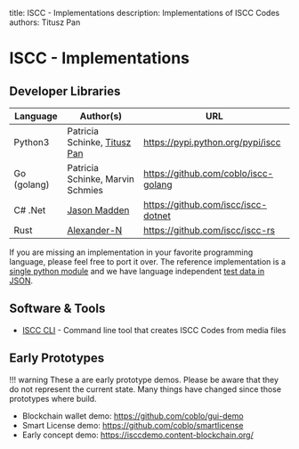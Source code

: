 title: ISCC - Implementations
description: Implementations of ISCC Codes
authors: Titusz Pan

# ISCC - Implementations

## Developer Libraries

| Language    | Author(s)                                                 | URL                                  |
| ----------- | --------------------------------------------------------- | ------------------------------------ |
| Python3     | Patricia Schinke, [Titusz Pan](https://github.com/titusz) | https://pypi.python.org/pypi/iscc    |
| Go (golang) | Patricia Schinke, Marvin Schmies                          | https://github.com/coblo/iscc-golang |
| C# .Net     | [Jason Madden](https://github.com/dirric)                 | https://github.com/iscc/iscc-dotnet  |
| Rust        | [Alexander-N](https://github.com/Alexander-N)             | https://github.com/iscc/iscc-rs  |

If you are missing an implementation in your favorite programming language, please feel free to port it over. The reference implementation is a [single python module](https://github.com/coblo/iscc-specs/blob/master/src/iscc/iscc.py) and we have language independent [test data in JSON](https://github.com/coblo/iscc-specs/blob/master/tests/test_data.json).

## Software & Tools

- [ISCC CLI](https://github.com/iscc/iscc-cli) - Command line tool that creates ISCC Codes from media files

## Early Prototypes

!!! warning
    These a are early prototype demos. Please be aware that they do not represent the current state. Many things have changed since those prototypes where build.

- Blockchain wallet demo: https://github.com/coblo/gui-demo
- Smart License demo: https://github.com/coblo/smartlicense
- Early concept demo: https://isccdemo.content-blockchain.org/
